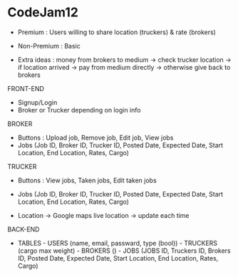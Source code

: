 # CodeJam12
- Premium : Users willing to share location (truckers) & rate (brokers)

- Non-Premium : Basic 

- Extra ideas : money from brokers to medium -> check trucker location -> if location arrived 
			-> pay from medium directly -> otherwise give back to brokers



FRONT-END
- Signup/Login 
- Broker or Trucker depending on login info

BROKER
- Buttons : Upload job, Remove job, Edit job, View jobs
- Jobs (Job ID, Broker ID, Trucker ID, Posted Date, Expected Date, Start Location, End Location, Rates, Cargo)

TRUCKER
- Buttons : View jobs, Taken jobs, Edit taken jobs
- Jobs (Job ID, Broker ID, Trucker ID, Posted Date, Expected Date, Start Location, End Location, Rates, Cargo)

- Location -> Google maps live location -> update each time


BACK-END
- TABLES 	- USERS 	(name, email, passward, type (bool))
		- TRUCKERS	(cargo max weight)
		- BROKERS	()
		- JOBS	(JOBS ID, Truckers ID, Brokers ID, Posted Date, Expected Date, Start Location, End Location, Rates, Cargo)